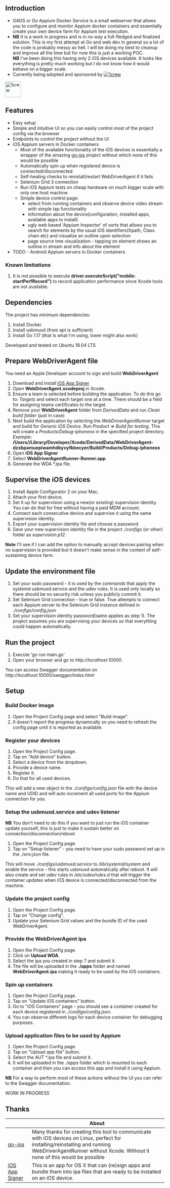 ## Introduction

* GADS or Go Appium Docker Service is a small webserver that allows you to configure and monitor Appium docker containers and essentially create your own device farm for Appium test execution.   
* **NB** It is a work in progress and is in no way a full-fledged and finalized solution. This is my first attempt at Go and web dev in general so a lot of the code is probably messy as hell. I will be doing my best to cleanup and improve all the time but for now this is just a working POC.  
**NB** I've been doing this having only 2 iOS devices available. It looks like everything is pretty much working but I do not know how it would behave on a bigger scale.  
* Currently being adopted and sponsored by [![1crew](https://1crew.com/StaticResources/1Crew_3D.png)](https://1crew.com/)  
<img src="https://1crew.com/StaticResources/1Crew_3D.png" alt="1crew" width="50"/>

## Features
* Easy setup  
* Simple and intuitive UI so you can easily control most of the project config via the browser  
* Endpoints to control the project without the UI  
* iOS Appium servers in Docker containers  
  - Most of the available functionality of the iOS devices is essentially a wrapper of the amazing [go-ios](https://github.com/danielpaulus/go-ios) project without which none of this would be possible  
  - Automatically spin up when registered device is connected/disconnected  
  - Self-healing checks to reinstall/restart WebDriverAgent if it fails  
  - Selenium Grid 3 connection  
  - Run iOS Appium tests on cheap hardware on much bigger scale with only one host machine  
  - Simple device control page: 
    - select from running containers and observe device video stream with simple tap functionality  
    - information about the device(configuration, installed apps, available apps to install)  
    - ugly web based 'Appium Inspector' of sorts that allows you to search for elements by the usual iOS identifiers(Xpath, Class chain etc) and visualize an outline upon selection  
    - page source tree visualization - tapping on element shows an outline in stream and info about the element
* TODO - Android Appium servers in Docker containers  

### Known limitations
1. It is not possible to execute **driver.executeScript("mobile: startPerfRecord")** to record application performance since Xcode tools are not available.  

## Dependencies  
The project has minimum dependencies:  
1. Install Docker.  
2. Install usbmuxd (from apt is sufficient)  
3. Install Go 1.17 (that is what I'm using, lower might also work)  

Developed and tested on Ubuntu 18.04 LTS  

## Prepare WebDriverAgent file

You need an Apple Developer account to sign and build **WebDriverAgent**

1. Download and install [iOS App Signer](https://dantheman827.github.io/ios-app-signer/)  
2. Open **WebDriverAgent.xcodeproj** in Xcode.  
3. Ensure a team is selected before building the application. To do this go to: *Targets* and select each target one at a time. There should be a field for assigning teams certificates to the target.  
4. Remove your **WebDriverAgent** folder from *DerivedData* and run *Clean build folder* (just in case)  
5. Next build the application by selecting the *WebDriverAgentRunner* target and build for *Generic iOS Device*. Run *Product => Build for testing*. This will create a *Products/Debug-iphoneos* in the specified project directory.  
 *Example*: **/Users/<username>/Library/Developer/Xcode/DerivedData/WebDriverAgent-dzxbpamuepiwamhdbyvyfkbecyer/Build/Products/Debug-iphoneos**  
6. Open **iOS App Signer**  
7. Select **WebDriverAgentRunner-Runner.app**.  
8. Generate the WDA *.ipa file.  

## Supervise the iOS devices  
1. Install Apple Configurator 2 on your Mac.  
2. Attach your first device.  
3. Set it up for supervision using a new(or existing) supervision identity. You can do that for free without having a paid MDM account.  
4. Connect each consecutive device and supervise it using the same supervision identity.  
5. Export your supervision identity file and choose a password.  
6. Save your new supervision identity file in the project *./configs* (or other) folder as *supervision.p12*.  

**Note** I'll see if I can add the option to manually accept devices pairing when no supervision is provided but it doesn't make sense in the context of self-sustaining device farm.  

## Update the environment file  
1. Set your sudo password - it is used by the commands that apply the systemd usbmuxd.service and the udev rules. It is used only locally so there should be no security risk unless you publicly commit it.   
2. Set Selenium Grid connection - true or false. True attempts to connect each Appium server to the Selenium Grid instance defined in *./configs/config.json*  
4. Set your supervision identity password(same applies as step 1). The project assumes you are supervising your devices so that everything could happen automatically.  

## Run the project   
1. Execute 'go run main.go'  
2. Open your browser and go to *http://localhost:10000*.  

You can access Swagger documentation on *http://localhost:10000/swagger/index.html*  

## Setup  
### Build Docker image
1. Open the Project Config page and select "Build image".
2. It doesn't report the progress dynamically so you need to refresh the config page until it is reported as available.  

### Register your devices  
1. Open the Project Config page.  
2. Tap on "Add device" button.  
3. Select a device from the dropdown.  
4. Provide a device name.  
5. Register it.  
6. Do that for all used devices.  

This will add a new object in the *./configs/config.json* file with the device name and UDID and will auto increment all used ports for the Appium connection for you.  

### Setup the usbmuxd.service and udev listener  
**NB** You don't need to do this if you want to just run the iOS container update yourself, this is just to make it sustain better on connection/disconnection/reboot  
1. Open the Project Config page.  
2. Tap on "Setup listener" - you need to have your sudo password set up in the *./env.json* file.  

This will move *./configs/usbmuxd.service* to */lib/systemd/system* and enable the service - this starts usbmuxd automatically after reboot. It will also create and set udev rules in */etc/udev/rules.d* that will trigger the container updates when iOS device is connected/disconnected from the machine.  

### Update the project config  
1. Open the Project Config page.  
2. Tap on "Change config".  
3. Update your Selenium Grid values and the bundle ID of the used WebDriverAgent.  

### Provide the WebDriverAgent ipa  
1. Open the Project Config page.
2. Click on **Upload WDA**.
3. Select the ipa you created in step 7 and submit it.
4. The file will be uploaded in the **./apps** folder and named **WebDriverAgent.ipa** making it ready to be used by the iOS containers.  

### Spin up containers  
1. Open the Project Config page.  
2. Tap on "Update iOS containers" button.  
3. Go to "iOS Containers" page - you should see a container created for each device registered in *./configs/config.json*.  
4. You can observe different logs for each device container for debugging purposes.  

### Upload application files to be used by Appium  
1. Open the Project Config page.  
2. Tap on "Upload app file" button.  
3. Select the AUT *.ipa file and submit it.  
4. It will be uploaded in the *./apps* folder which is mounted to each container and then you can access this app and install it using Appium.  

**NB** For a way to perform most of these actions without the UI you can refer to the Swagger documentation.  

WORK IN PROGRESS

## Thanks

| |About|
|---|---|
|[go-ios](https://github.com/danielpaulus/go-ios)|Many thanks for creating this tool to communicate with iOS devices on Linux, perfect for installing/reinstalling and running WebDriverAgentRunner without Xcode. Without it none of this would be possible|
|[iOS App Signer](https://github.com/DanTheMan827/ios-app-signer)|This is an app for OS X that can (re)sign apps and bundle them into ipa files that are ready to be installed on an iOS device.|


